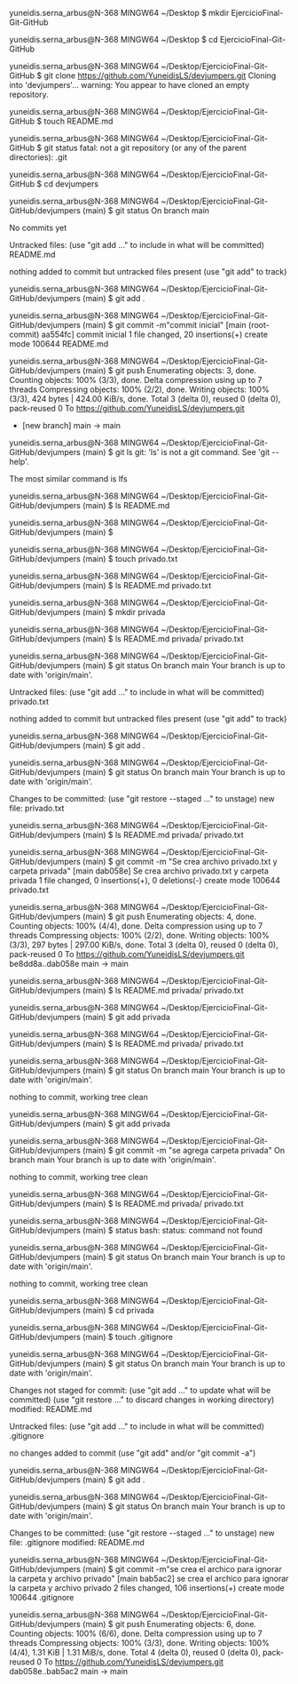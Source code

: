 
yuneidis.serna_arbus@N-368 MINGW64 ~/Desktop
$ mkdir EjercicioFinal-Git-GitHub

yuneidis.serna_arbus@N-368 MINGW64 ~/Desktop
$ cd EjercicioFinal-Git-GitHub

yuneidis.serna_arbus@N-368 MINGW64 ~/Desktop/EjercicioFinal-Git-GitHub
$ git clone https://github.com/YuneidisLS/devjumpers.git
Cloning into 'devjumpers'...
warning: You appear to have cloned an empty repository.

yuneidis.serna_arbus@N-368 MINGW64 ~/Desktop/EjercicioFinal-Git-GitHub
$ touch README.md

yuneidis.serna_arbus@N-368 MINGW64 ~/Desktop/EjercicioFinal-Git-GitHub
$ git status
fatal: not a git repository (or any of the parent directories): .git

yuneidis.serna_arbus@N-368 MINGW64 ~/Desktop/EjercicioFinal-Git-GitHub
$ cd devjumpers

yuneidis.serna_arbus@N-368 MINGW64 ~/Desktop/EjercicioFinal-Git-GitHub/devjumpers (main)
$ git status
On branch main

No commits yet

Untracked files:
  (use "git add <file>..." to include in what will be committed)
        README.md

nothing added to commit but untracked files present (use "git add" to track)

yuneidis.serna_arbus@N-368 MINGW64 ~/Desktop/EjercicioFinal-Git-GitHub/devjumpers (main)
$ git add .

yuneidis.serna_arbus@N-368 MINGW64 ~/Desktop/EjercicioFinal-Git-GitHub/devjumpers (main)
$ git commit -m"commit inicial"
[main (root-commit) aa554fc] commit inicial
 1 file changed, 20 insertions(+)
 create mode 100644 README.md

yuneidis.serna_arbus@N-368 MINGW64 ~/Desktop/EjercicioFinal-Git-GitHub/devjumpers (main)
$ git push
Enumerating objects: 3, done.
Counting objects: 100% (3/3), done.
Delta compression using up to 7 threads
Compressing objects: 100% (2/2), done.
Writing objects: 100% (3/3), 424 bytes | 424.00 KiB/s, done.
Total 3 (delta 0), reused 0 (delta 0), pack-reused 0
To https://github.com/YuneidisLS/devjumpers.git
 * [new branch]      main -> main

yuneidis.serna_arbus@N-368 MINGW64 ~/Desktop/EjercicioFinal-Git-GitHub/devjumpers (main)
$ git ls
git: 'ls' is not a git command. See 'git --help'.

The most similar command is
        lfs

yuneidis.serna_arbus@N-368 MINGW64 ~/Desktop/EjercicioFinal-Git-GitHub/devjumpers (main)
$ ls
README.md

yuneidis.serna_arbus@N-368 MINGW64 ~/Desktop/EjercicioFinal-Git-GitHub/devjumpers (main)
$

yuneidis.serna_arbus@N-368 MINGW64 ~/Desktop/EjercicioFinal-Git-GitHub/devjumpers (main)
$ touch privado.txt

yuneidis.serna_arbus@N-368 MINGW64 ~/Desktop/EjercicioFinal-Git-GitHub/devjumpers (main)
$ ls
README.md  privado.txt

yuneidis.serna_arbus@N-368 MINGW64 ~/Desktop/EjercicioFinal-Git-GitHub/devjumpers (main)
$ mkdir privada

yuneidis.serna_arbus@N-368 MINGW64 ~/Desktop/EjercicioFinal-Git-GitHub/devjumpers (main)
$ ls
README.md  privada/  privado.txt

yuneidis.serna_arbus@N-368 MINGW64 ~/Desktop/EjercicioFinal-Git-GitHub/devjumpers (main)
$ git status
On branch main
Your branch is up to date with 'origin/main'.

Untracked files:
  (use "git add <file>..." to include in what will be committed)
        privado.txt

nothing added to commit but untracked files present (use "git add" to track)

yuneidis.serna_arbus@N-368 MINGW64 ~/Desktop/EjercicioFinal-Git-GitHub/devjumpers (main)
$ git add .

yuneidis.serna_arbus@N-368 MINGW64 ~/Desktop/EjercicioFinal-Git-GitHub/devjumpers (main)
$ git status
On branch main
Your branch is up to date with 'origin/main'.

Changes to be committed:
  (use "git restore --staged <file>..." to unstage)
        new file:   privado.txt


yuneidis.serna_arbus@N-368 MINGW64 ~/Desktop/EjercicioFinal-Git-GitHub/devjumpers (main)
$ ls
README.md  privada/  privado.txt

yuneidis.serna_arbus@N-368 MINGW64 ~/Desktop/EjercicioFinal-Git-GitHub/devjumpers (main)
$ git commit -m "Se crea archivo privado.txt y carpeta privada"
[main dab058e] Se crea archivo privado.txt y carpeta privada
 1 file changed, 0 insertions(+), 0 deletions(-)
 create mode 100644 privado.txt

yuneidis.serna_arbus@N-368 MINGW64 ~/Desktop/EjercicioFinal-Git-GitHub/devjumpers (main)
$ git push
Enumerating objects: 4, done.
Counting objects: 100% (4/4), done.
Delta compression using up to 7 threads
Compressing objects: 100% (2/2), done.
Writing objects: 100% (3/3), 297 bytes | 297.00 KiB/s, done.
Total 3 (delta 0), reused 0 (delta 0), pack-reused 0
To https://github.com/YuneidisLS/devjumpers.git
   be8dd8a..dab058e  main -> main

yuneidis.serna_arbus@N-368 MINGW64 ~/Desktop/EjercicioFinal-Git-GitHub/devjumpers (main)
$ ls
README.md  privada/  privado.txt

yuneidis.serna_arbus@N-368 MINGW64 ~/Desktop/EjercicioFinal-Git-GitHub/devjumpers (main)
$ git add privada

yuneidis.serna_arbus@N-368 MINGW64 ~/Desktop/EjercicioFinal-Git-GitHub/devjumpers (main)
$ ls
README.md  privada/  privado.txt

yuneidis.serna_arbus@N-368 MINGW64 ~/Desktop/EjercicioFinal-Git-GitHub/devjumpers (main)
$ git status
On branch main
Your branch is up to date with 'origin/main'.

nothing to commit, working tree clean

yuneidis.serna_arbus@N-368 MINGW64 ~/Desktop/EjercicioFinal-Git-GitHub/devjumpers (main)
$ git add privada

yuneidis.serna_arbus@N-368 MINGW64 ~/Desktop/EjercicioFinal-Git-GitHub/devjumpers (main)
$ git commit -m "se agrega carpeta privada"
On branch main
Your branch is up to date with 'origin/main'.

nothing to commit, working tree clean

yuneidis.serna_arbus@N-368 MINGW64 ~/Desktop/EjercicioFinal-Git-GitHub/devjumpers (main)
$ ls
README.md  privada/  privado.txt

yuneidis.serna_arbus@N-368 MINGW64 ~/Desktop/EjercicioFinal-Git-GitHub/devjumpers (main)
$ status
bash: status: command not found

yuneidis.serna_arbus@N-368 MINGW64 ~/Desktop/EjercicioFinal-Git-GitHub/devjumpers (main)
$ git status
On branch main
Your branch is up to date with 'origin/main'.

nothing to commit, working tree clean

yuneidis.serna_arbus@N-368 MINGW64 ~/Desktop/EjercicioFinal-Git-GitHub/devjumpers (main)
$ cd privada


yuneidis.serna_arbus@N-368 MINGW64 ~/Desktop/EjercicioFinal-Git-GitHub/devjumpers (main)
$ touch .gitignore

yuneidis.serna_arbus@N-368 MINGW64 ~/Desktop/EjercicioFinal-Git-GitHub/devjumpers (main)
$ git status
On branch main
Your branch is up to date with 'origin/main'.

Changes not staged for commit:
  (use "git add <file>..." to update what will be committed)
  (use "git restore <file>..." to discard changes in working directory)
        modified:   README.md

Untracked files:
  (use "git add <file>..." to include in what will be committed)
        .gitignore

no changes added to commit (use "git add" and/or "git commit -a")

yuneidis.serna_arbus@N-368 MINGW64 ~/Desktop/EjercicioFinal-Git-GitHub/devjumpers (main)
$ git add .

yuneidis.serna_arbus@N-368 MINGW64 ~/Desktop/EjercicioFinal-Git-GitHub/devjumpers (main)
$ git status
On branch main
Your branch is up to date with 'origin/main'.

Changes to be committed:
  (use "git restore --staged <file>..." to unstage)
        new file:   .gitignore
        modified:   README.md


yuneidis.serna_arbus@N-368 MINGW64 ~/Desktop/EjercicioFinal-Git-GitHub/devjumpers (main)
$ git commit -m"se crea el archico para ignorar la carpeta y archivo privado"
[main bab5ac2] se crea el archico para ignorar la carpeta y archivo privado
 2 files changed, 106 insertions(+)
 create mode 100644 .gitignore

yuneidis.serna_arbus@N-368 MINGW64 ~/Desktop/EjercicioFinal-Git-GitHub/devjumpers (main)
$ git push
Enumerating objects: 6, done.
Counting objects: 100% (6/6), done.
Delta compression using up to 7 threads
Compressing objects: 100% (3/3), done.
Writing objects: 100% (4/4), 1.31 KiB | 1.31 MiB/s, done.
Total 4 (delta 0), reused 0 (delta 0), pack-reused 0
To https://github.com/YuneidisLS/devjumpers.git
   dab058e..bab5ac2  main -> main
